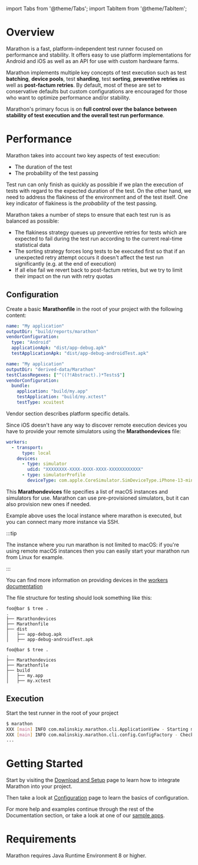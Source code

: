 import Tabs from '@theme/Tabs';
import TabItem from '@theme/TabItem';

# Overview

Marathon is a fast, platform-independent test runner focused on performance and stability. It offers easy to use platform implementations for Android and iOS as well as an API for use with custom hardware farms.

Marathon implements multiple key concepts of test execution such as test **batching**, **device pools**, test **sharding**, test **sorting**, **preventive retries** as well as **post-factum retries**. By default, most of these are set to conservative defaults but custom configurations are encouraged for those who want to optimize performance and/or stability.

Marathon's primary focus is on **full control over the balance between stability of test execution and the overall test run performance**.

# Performance
Marathon takes into account two key aspects of test execution:
* The duration of the test
* The probability of the test passing

Test run can only finish as quickly as possible if we plan the execution of tests with regard to the expected duration of the test. On the other hand, we need to address the flakiness of the environment and of the test itself. One key indicator of flakiness is the *probability* of the test passing.

Marathon takes a number of steps to ensure that each test run is as balanced as possible:
* The flakiness strategy queues up preventive retries for tests which are expected to fail during the test run according to the current real-time statistical data
* The sorting strategy forces long tests to be executed first so that if an unexpected retry attempt occurs it doesn't affect the test run significantly (e.g. at the end of execution)
* If all else fail we revert back to post-factum retries, but we try to limit their impact on the run with retry quotas

## Configuration

Create a basic **Marathonfile** in the root of your project with the following content:
<Tabs>
<TabItem value="Android" label="Android">

```yaml
name: "My application"
outputDir: "build/reports/marathon"
vendorConfiguration:
  type: "Android"
  applicationApk: "dist/app-debug.apk"
  testApplicationApk: "dist/app-debug-androidTest.apk"
```

</TabItem>
<TabItem value="iOS" label="iOS">

```yaml
name: "My application"
outputDir: "derived-data/Marathon"
testClassRegexes: ["^((?!Abstract).)*Tests$"]
vendorConfiguration:
  bundle:
    application: "build/my.app"
    testApplication: "build/my.xctest"
    testType: xcuitest
```

</TabItem>
</Tabs>


Vendor section describes platform specific details.

Since iOS doesn't have any way to discover remote execution devices you have to provide your remote simulators using the **Marathondevices** file:

```yaml
workers:
  - transport:
      type: local
    devices:
      - type: simulator
        udid: "XXXXXXXX-XXXX-XXXX-XXXX-XXXXXXXXXXXX"
      - type: simulatorProfile
        deviceType: com.apple.CoreSimulator.SimDeviceType.iPhone-13-mini
```

This **Marathondevices** file specifies a list of macOS instances and simulators for use. Marathon can use pre-provisioned simulators, but it can also provision new ones if needed.

Example above uses the local instance where marathon is executed, but you can connect many more instance via SSH. 

:::tip

The instance where you run marathon is not limited to macOS: if you're using remote macOS instances then
you can easily start your marathon run from Linux for example.

:::

You can find more information on providing devices in the [workers documentation][1]

The file structure for testing should look something like this:

<Tabs>
<TabItem value="Android" label="Android">

```shell-session
foo@bar $ tree .  
.
├── Marathondevices
├── Marathonfile
├── dist
│   ├── app-debug.apk
│   ├── app-debug-androidTest.apk
```

</TabItem>
<TabItem value="iOS" label="iOS">

```shell-session
foo@bar $ tree .  
.
├── Marathondevices
├── Marathonfile
├── build
│   ├── my.app
│   ├── my.xctest

```

</TabItem>
</Tabs>

## Execution

Start the test runner in the root of your project
```bash
$ marathon 
XXX [main] INFO com.malinskiy.marathon.cli.ApplicationView - Starting marathon
XXX [main] INFO com.malinskiy.marathon.cli.config.ConfigFactory - Checking Marathonfile config
...
```

# Getting Started
Start by visiting the [Download and Setup][2] page to learn how to integrate Marathon into your project.

Then take a look at [Configuration][3] page to learn the basics of configuration.

For more help and examples continue through the rest of the Documentation section, or take a look at one of our [sample apps][4].

# Requirements
Marathon requires Java Runtime Environment 8 or higher.

[1]: /ios/workers.md
[2]: /intro/install.md
[3]: /intro/configure.md
[4]: https://github.com/MarathonLabs/marathon/tree/develop/sample
